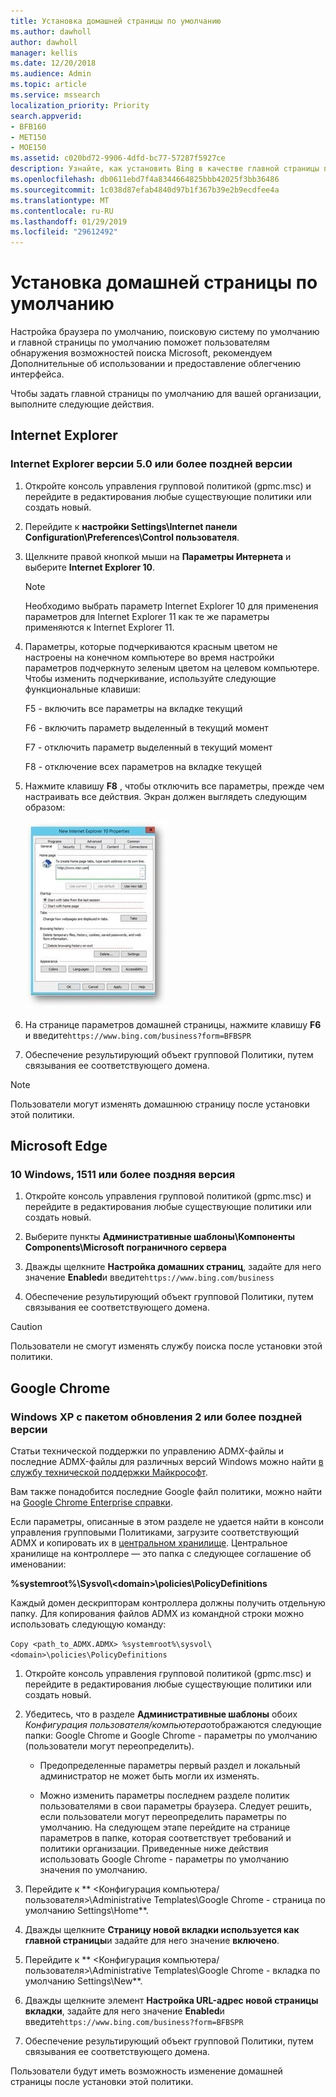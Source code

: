 ```yaml
---
title: Установка домашней страницы по умолчанию
ms.author: dawholl
author: dawholl
manager: kellis
ms.date: 12/20/2018
ms.audience: Admin
ms.topic: article
ms.service: mssearch
localization_priority: Priority
search.appverid:
- BFB160
- MET150
- MOE150
ms.assetid: c020bd72-9906-4dfd-bc77-57287f5927ce
description: Узнайте, как установить Bing в качестве главной страницы по умолчанию для поиска Microsoft для вашей организации.
ms.openlocfilehash: db0611ebd7f4a8344664825bbb42025f3bb36486
ms.sourcegitcommit: 1c038d87efab4840d97b1f367b39e2b9ecdfee4a
ms.translationtype: MT
ms.contentlocale: ru-RU
ms.lasthandoff: 01/29/2019
ms.locfileid: "29612492"
---
```

# <a name="set-default-homepage"></a>Установка домашней страницы по умолчанию

Настройка браузера по умолчанию, поисковую систему по умолчанию и главной страницы по умолчанию поможет пользователям обнаружения возможностей поиска Microsoft, рекомендуем Дополнительные об использовании и предоставление облегчению интерфейса.
  
Чтобы задать главной страницы по умолчанию для вашей организации, выполните следующие действия.
  
## <a name="internet-explorer"></a>Internet Explorer

### <a name="internet-explorer-50-or-later"></a>Internet Explorer версии 5.0 или более поздней версии

1. Откройте консоль управления групповой политикой (gpmc.msc) и перейдите в редактирования любые существующие политики или создать новый.
    
2. Перейдите к **настройки Settings\Internet панели Configuration\Preferences\Control пользователя**.
    
3. Щелкните правой кнопкой мыши на **Параметры Интернета** и выберите **Internet Explorer 10**.
    
    > [!NOTE]
    > Необходимо выбрать параметр Internet Explorer 10 для применения параметров для Internet Explorer 11 как те же параметры применяются к Internet Explorer 11. 
  
4. Параметры, которые подчеркиваются красным цветом не настроены на конечном компьютере во время настройки параметров подчеркнуто зеленым цветом на целевом компьютере. Чтобы изменить подчеркивание, используйте следующие функциональные клавиши:
    
    F5 - включить все параметры на вкладке текущий
    
    F6 - включить параметр выделенный в текущий момент
    
    F7 - отключить параметр выделенный в текущий момент
    
    F8 - отключение всех параметров на вкладке текущей
    
5. Нажмите клавишу **F8** , чтобы отключить все параметры, прежде чем настраивать все действия. Экран должен выглядеть следующим образом: 
    
    ![Диалоговое окно Свойства Internet Explorer 10](media/2fd55755-5007-4e33-a795-c42ce2fcef4a.jpg)
  
6. На странице параметров домашней страницы, нажмите клавишу **F6** и введите`https://www.bing.com/business?form=BFBSPR`
    
7. Обеспечение результирующий объект групповой Политики, путем связывания ее соответствующего домена.
    
> [!NOTE]
> Пользователи могут изменять домашнюю страницу после установки этой политики. 
  
## <a name="microsoft-edge"></a>Microsoft Edge

### <a name="windows-10-version-1511-or-later"></a>10 Windows, 1511 или более поздняя версия

1. Откройте консоль управления групповой политикой (gpmc.msc) и перейдите в редактирования любые существующие политики или создать новый.
    
2. Выберите пункты **Административные шаблоны\Компоненты Components\Microsoft пограничного сервера**
    
1. Дважды щелкните **Настройка домашних страниц**, задайте для него значение **Enabled**и введите`https://www.bing.com/business`
    
3. Обеспечение результирующий объект групповой Политики, путем связывания ее соответствующего домена.
    
> [!CAUTION]
> Пользователи не смогут изменять службу поиска после установки этой политики. 
  
## <a name="google-chrome"></a>Google Chrome

### <a name="windows-xp-sp2-or-later"></a>Windows XP с пакетом обновления 2 или более поздней версии

Статьи технической поддержки по управлению ADMX-файлы и последние ADMX-файлы для различных версий Windows можно найти [в службу технической поддержки Майкрософт](https://support.microsoft.com/en-us/help/3087759/how-to-create-and-manage-the-central-store-for-group-policy-administra).

Вам также понадобится последние Google файл политики, можно найти на [Google Chrome Enterprise справки](https://support.google.com/chrome/a/answer/187202).
  
Если параметры, описанные в этом разделе не удается найти в консоли управления групповыми Политиками, загрузите соответствующий ADMX и копировать их в [центральном хранилище](https://docs.microsoft.com/en-us/previous-versions/windows/it-pro/windows-vista/cc748955%28v%3dws.10%29). Центральное хранилище на контроллере — это папка с следующее соглашение об именовании:
  
 **%systemroot%\Sysvol\\<domain\>\policies\PolicyDefinitions**
  
Каждый домен дескрипторам контроллера должны получить отдельную папку. Для копирования файлов ADMX из командной строки можно использовать следующую команду:
  
 `Copy <path_to_ADMX.ADMX> %systemroot%\sysvol\<domain>\policies\PolicyDefinitions`
  
1. Откройте консоль управления групповой политикой (gpmc.msc) и перейдите в редактирования любые существующие политики или создать новый.
    
2. Убедитесь, что в разделе **Административные шаблоны** обоих *Конфигурация пользователя/компьютера*отображаются следующие папки: Google Chrome и Google Chrome - параметры по умолчанию (пользователи могут переопределить).
    
   - Предопределенные параметры первый раздел и локальный администратор не может быть могли их изменять.
    
   - Можно изменить параметры последнем разделе политик пользователями в свои параметры браузера. Следует решить, если пользователи могут переопределить параметры по умолчанию. На следующем этапе перейдите на странице параметров в папке, которая соответствует требований и политики организации. Приведенные ниже действия использовать Google Chrome - параметры по умолчанию значения по умолчанию.
    
3. Перейдите к ** &lt;Конфигурация компьютера/пользователя&gt;\Administrative Templates\Google Chrome - страница по умолчанию Settings\Home**.
    
4. Дважды щелкните **Страницу новой вкладки используется как главной страницы**и задайте для него значение **включено**.
    
5. Перейдите к ** &lt;Конфигурация компьютера/пользователя&gt;\Administrative Templates\Google Chrome - вкладка по умолчанию Settings\New**.
    
6. Дважды щелкните элемент **Настройка URL-адрес новой страницы вкладки**, задайте для него значение **Enabled**и введите`https://www.bing.com/business?form=BFBSPR`
    
7. Обеспечение результирующий объект групповой Политики, путем связывания ее соответствующего домена.
    
Пользователи будут иметь возможность изменение домашней страницы после установки этой политики.